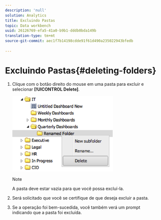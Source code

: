 ```yaml
---
description: 'null'
solution: Analytics
title: Excluindo Pastas
topic: Data workbench
uuid: 26126769-efa5-41a0-b9b1-dddb0bda149b
translation-type: tm+mt
source-git-commit: aec1f7b14198cdde91f61d490a235022943bfedb

---
```



# Excluindo Pastas{#deleting-folders}

1. Clique com o botão direito do mouse em uma pasta para excluir e selecionar **[!UICONTROL Delete]**.

   ![](assets/delete_folder.png)

   >[!NOTE]
   >
   >A pasta deve estar vazia para que você possa excluí-la.

1. Será solicitado que você se certifique de que deseja excluir a pasta.
1. Se a operação foi bem-sucedida, você também verá um prompt indicando que a pasta foi excluída.
